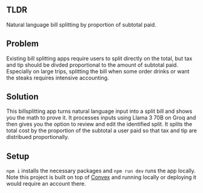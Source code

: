 ## TLDR

Natural language bill splitting by proportion of subtotal paid.

## Problem

Existing bill splitting apps require users to split directly on the total, but tax and tip should be divded proportional to the amount of subtotal paid. Especially on large trips, splitting the bill when some order drinks or want the steaks requires intensive accounting.

## Solution

This billsplitting app turns natural language input into a split bill and shows you the math to prove it. It processes inputs using Llama 3 70B on Groq and then gives you the option to review and edit the identified split. It splits the total cost by the proportion of the subtotal a user paid so that tax and tip are distribued proportionally.

## Setup

`npm i` installs the necessary packages and `npm run dev` runs the app locally. Note this project is built on top of [Convex](https://www.convex.dev/) and running locally or deploying it would require an account there.